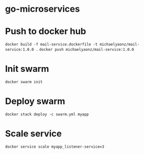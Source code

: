 # go-microservices

# Push to docker hub

`docker build -f mail-service.dockerfile -t michaelyaonz/mail-service:1.0.0 .`
`docker push michaelyaonz/mail-service:1.0.0`

# Init swarm

`docker swarm init`

# Deploy swarm

`docker stack deploy -c swarm.yml myapp`

# Scale service

`docker service scale myapp_listener-service=3`

